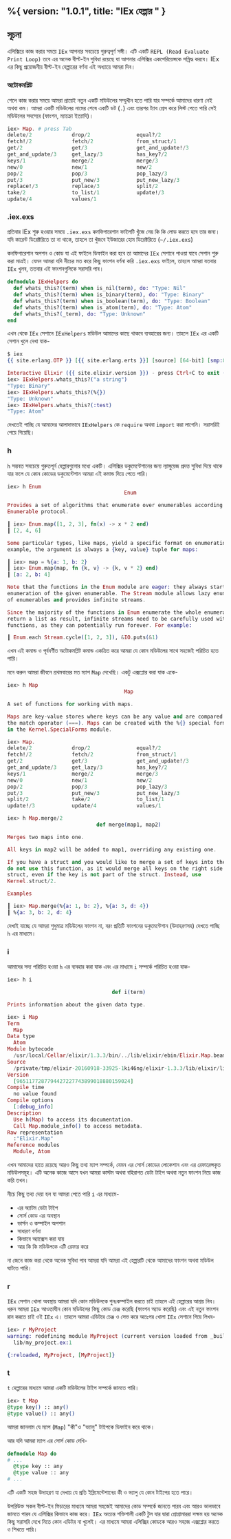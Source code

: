 %{
  version: "1.0.1",
  title: "IEx হেল্পার "
}
---

## সূচনা 

এলিক্সিরে কাজ করার সময়ে `IEx` আপনার সবচেয়ে গুরুত্বপূর্ণ সঙ্গী। এটি একটি `REPL (Read Evaluate Print Loop)` তবে এর অনেক বীল্ট-ইন সুবিধা রয়েছে যা আপনার এলিক্সির একপেরিয়েন্সকে সম্রিদ্ধ করবে। IEx এর  কিছু প্রয়োজনীয় বীল্ট-ইন হেল্পারের বর্ণনা এই অধ্যায়ে আমরা দিব। 

### অটোকমপ্লিট 

শেলে কাজ করার সময়ে আমরা প্রায়েই নতুন একটি মডিউলের সম্মুখীন হতে পারি যার সম্পর্কে আমাদের ধারণা নেই অথবা কম। আমরা একটি মডিউলের নামের শেষে একটি ডট (`.`) এবং তারপর ট্যাব প্রেস করে লিস্ট পেতে পারি সেই মডিউলের সদস্যের (ফাংশন, ম্যাক্রো ইত্যাদি)। 

```elixir
iex> Map. # press Tab
delete/2             drop/2               equal?/2
fetch!/2             fetch/2              from_struct/1
get/2                get/3                get_and_update!/3
get_and_update/3     get_lazy/3           has_key?/2
keys/1               merge/2              merge/3
new/0                new/1                new/2
pop/2                pop/3                pop_lazy/3
put/3                put_new/3            put_new_lazy/3
replace!/3           replace/3            split/2
take/2               to_list/1            update!/3
update/4             values/1
```

### .iex.exs

প্রতিবার IEx শুরু হওয়ার সময়ে `.iex.exs` কনফিগারেশান ফাইলটি খুঁজে নেয় কি কি লোড করতে হবে তার জন্য। যদি কারেন্ট ডিরেক্টরিতে তা না থাকে, তাহলে তা খুঁজবে ইউজারের হোম ডিরেক্টরিতে (`~/.iex.exs`) 

কনফিগারেশান অপশন ও কোড যা এই ফাইলে ডিফাইন করা হবে তা আমাদের `IEx` সেশানে পাওয়া যাবে সেশান শুরু করা মাত্রই। যেমন আমরা যদি নীচের মত করে কিছু ফাংশন বর্ণনা করি `.iex.exs` ফাইলে, তাহলে আমরা যতবার `IEx` খুলব, ততবার এই ফাংশনগুলিকে সরাসরি পাব। 

```elixir
defmodule IExHelpers do
  def whats_this?(term) when is_nil(term), do: "Type: Nil"
  def whats_this?(term) when is_binary(term), do: "Type: Binary"
  def whats_this?(term) when is_boolean(term), do: "Type: Boolean"
  def whats_this?(term) when is_atom(term), do: "Type: Atom"
  def whats_this?(_term), do: "Type: Unknown"
end
```

এখন থেকে `IEx` সেশানে `IExHelpers` মডিউল আমাদের কাছে থাকবে ব্যবহারের জন্য। তাহলে `IEx` এর একটি সেশান খুলে দেখা যাক- 

```elixir
$ iex
{{ site.erlang.OTP }} [{{ site.erlang.erts }}] [source] [64-bit] [smp:8:8] [async-threads:10] [hipe] [kernel-poll:false] [dtrace]

Interactive Elixir ({{ site.elixir.version }}) - press Ctrl+C to exit (type h() ENTER for help)
iex> IExHelpers.whats_this?("a string")
"Type: Binary"
iex> IExHelpers.whats_this?(%{})
"Type: Unknown"
iex> IExHelpers.whats_this?(:test)
"Type: Atom"
```

দেখতেই পাচ্ছি যে আমাদের আলাদাভাবে `IExHelpers` কে `require` অথবা `import` করা লাগেনি। সরাসরিই পেয়ে গিয়েছি। 

### h

`h` সম্ভবত সবচেয়ে গুরুতপূর্ন হেল্পারগুলোর মধ্যে একটি। এলিক্সির ডকুমেন্টেশানের জন্য ল্যাঙ্গুয়েজ প্রদত্ত সুবিধা দিয়ে থাকে যার ফলে যে কোন কোডের ডকুমেন্টেশান আমরা এই কমান্ড দিয়ে পেতে পারি। 

```elixir
iex> h Enum
                                      Enum

Provides a set of algorithms that enumerate over enumerables according to the
Enumerable protocol.

┃ iex> Enum.map([1, 2, 3], fn(x) -> x * 2 end)
┃ [2, 4, 6]

Some particular types, like maps, yield a specific format on enumeration. For
example, the argument is always a {key, value} tuple for maps:

┃ iex> map = %{a: 1, b: 2}
┃ iex> Enum.map(map, fn {k, v} -> {k, v * 2} end)
┃ [a: 2, b: 4]

Note that the functions in the Enum module are eager: they always start the
enumeration of the given enumerable. The Stream module allows lazy enumeration
of enumerables and provides infinite streams.

Since the majority of the functions in Enum enumerate the whole enumerable and
return a list as result, infinite streams need to be carefully used with such
functions, as they can potentially run forever. For example:

┃ Enum.each Stream.cycle([1, 2, 3]), &IO.puts(&1)
```

এখন এই কমান্ড ও পূর্ববর্ণীত অটোকমপ্লিট কমান্ড একত্রিত করে আমরা যে কোন মডিউলের সাথে সহজেই পরিচিত হতে পারি। 

মনে করুন আমরা জীবনে প্রথমবারের মত ম্যাপ `Map` দেখেছি। একটু এক্সপ্লোর করা যাক একে- 

```elixir
iex> h Map
                                      Map

A set of functions for working with maps.

Maps are key-value stores where keys can be any value and are compared using
the match operator (===). Maps can be created with the %{} special form defined
in the Kernel.SpecialForms module.

iex> Map.
delete/2             drop/2               equal?/2
fetch!/2             fetch/2              from_struct/1
get/2                get/3                get_and_update!/3
get_and_update/3     get_lazy/3           has_key?/2
keys/1               merge/2              merge/3
new/0                new/1                new/2
pop/2                pop/3                pop_lazy/3
put/3                put_new/3            put_new_lazy/3
split/2              take/2               to_list/1
update!/3            update/4             values/1

iex> h Map.merge/2
                             def merge(map1, map2)

Merges two maps into one.

All keys in map2 will be added to map1, overriding any existing one.

If you have a struct and you would like to merge a set of keys into the struct,
do not use this function, as it would merge all keys on the right side into the
struct, even if the key is not part of the struct. Instead, use
Kernel.struct/2.

Examples

┃ iex> Map.merge(%{a: 1, b: 2}, %{a: 3, d: 4})
┃ %{a: 3, b: 2, d: 4}
```

দেখাই যাচ্ছে যে আমরা শুধুমাত্র মডিউলের ফাংশন না, বরং প্রতিটি ফাংশনের ডকুমেন্টেশান (উদাহরণসহ) দেখতে পাচ্ছি `h` এর মাধ্যমে। 

### i

আমাদের সদ্য পরিচিত হওয়া `h` এর ব্যবহার করা যাক এবং এর মাধ্যমে  `i` সম্পর্কে পরিচিত হওয়া যাক- 

```elixir
iex> h i

                                  def i(term)

Prints information about the given data type.

iex> i Map
Term
  Map
Data type
  Atom
Module bytecode
  /usr/local/Cellar/elixir/1.3.3/bin/../lib/elixir/ebin/Elixir.Map.beam
Source
  /private/tmp/elixir-20160918-33925-1ki46ng/elixir-1.3.3/lib/elixir/lib/map.ex
Version
  [9651177287794427227743899018880159024]
Compile time
  no value found
Compile options
  [:debug_info]
Description
  Use h(Map) to access its documentation.
  Call Map.module_info() to access metadata.
Raw representation
  :"Elixir.Map"
Reference modules
  Module, Atom
```

এখন আমাদের হাতে রয়েছে আরও কিছু তথ্য ম্যাপ সম্পর্কে, যেমন এর সোর্স কোডের লোকেশান এবং এর রেফারেন্সকৃত মডিউলসমূহ। এটি অনেক কাজে আসে যখন আমরা কাস্টম অথবা বহিরাগত ডেটা টাইপ অথবা নতুন ফাংশন নিয়ে কাজ করি তখন। 

নীচে কিছু তথ্য দেয়া হল যা আমরা পেতে পারি `i` এর মাধ্যমে- 

- এর অ্যাটম ডেটা টাইপ
- সোর্স কোড এর অবস্থান 
- ভার্সন ও কম্পাইল অপশান 
- সাধারণ বর্ণনা 
- কিভাবে অ্যাক্সেস করা যায় 
- আর কি কি মডিউলকে এটি রেফার করে 

না জেনে কাজ করা থেকে অনেক সুবিধা পাব আমরা যদি আমরা এই হেল্পারটি থেকে আমাদের ফাংশন অথবা মডিউল ঘাটতে পারি। 

### r

`IEx` সেশান খোলা অবস্থায় আমরা যদি কোন মডিউলকে পুনঃকম্পাইল করতে চাই তাহলে এই হেল্পারের আশ্রয় নিব। ধরুন আমরা `IEx` আওতাধীন কোন মডিউলের কিছু কোড চেঞ্জ করেছি (ফাংশন অ্যাড করেছি) এবং এই নতুন ফাংশন রান করতে চাই ওই `IEx` এ। তাহলে আমরা এডিটরে চেঞ্জ ও সেভ করে অতঃপর খোলা `IEx` সেশানে গিয়ে লিখব- 

```elixir
iex> r MyProject
warning: redefining module MyProject (current version loaded from _build/dev/lib/my_project/ebin/Elixir.MyProject.beam)
  lib/my_project.ex:1

{:reloaded, MyProject, [MyProject]}
```

### t

`t` হেল্পারের মাধ্যমে আমরা একটি মডিউলের টাইপ সম্পর্কে জানতে পারি। 

```elixir
iex> t Map
@type key() :: any()
@type value() :: any()
```

আমরা জানলাম যে ম্যাপ (`Map`) "কী"ও "ভ্যালু" টাইপকে ডিফাইন করে থাকে। 

আর যদি আমরা ম্যাপ এর সোর্স কোড দেখি- 

```elixir
defmodule Map do
# ...
  @type key :: any
  @type value :: any
# ...
```

এটি একটি সহজ উদাহরণ যা দেখায় যে প্রতি ইম্লিমেন্টেশানের কী ও ভ্যালু যে কোন টাইপের হতে পারে।

উপরিউক্ত সকল বীল্ট-ইন ফিচারের মাধ্যমে আমরা সহজেই আমাদের কোড সম্পর্কে জানতে পারব এবং আরও ভালভাবে জানতে পারব যে এলিক্সির কিভাবে কাজ করে। `IEx` অত্যন্ত শক্তিশালী একটি টুল যার দ্বারা প্রোগ্রামাররা সক্ষম হয় অনেক কিছু সরাসরি দেখে নিতে কোন এডিটর না খুলেই। এর মাধ্যমে আমরা এলিক্সির কোডকে আরও সহজে এক্সপ্লোর করতে ও শিখতে পারি। 
